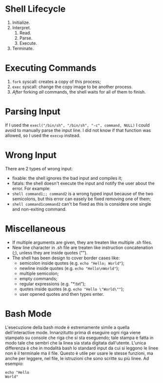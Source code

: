 # Shell Lifecycle
1. Initialize.
2. Interpret.
    1. Read.
    2. Parse.
    3. Execute.
3. Terminate.

# Executing Commands
1. `fork` syscall: creates a copy of this process;
2. `exec` syscall: change the copy image to be another process.
3. *After* forking *all* commands, the shell waits for all of them to finish.

# Parsing Input
If I used the `execl("/bin/sh", "/bin/sh", "-c", command, NULL)` I could avoid to manually parse the input line. I did not know if that function was allowed, so I used the `execvp` instead.

# Wrong Input
There are 2 types of wrong input:
- fixable: the shell ignores the bad input and compiles it;
- fatals: the shell doesn't execute the input and notify the user about the error.
For example:
- `shell command1;; command2` is a wrong typed input because of the two semicolons, but this error can easely be fixed removing one of them;
- `shell command1command2` can't be fixed as this is considere one single and non-exiting command.

# Miscellaneous
- If multiple arguments are given, they are treaten like multiple .sh files.
- New line character in .sh file are treaten like instruction concatenation (;), unless they are inside quotes ("").
- The shell has been design to cover border cases like:
    - semicolon inside quotes (e.g. `echo "Hello; World"`);
    - newline inside quotes (e.g. `echo "Hello\nWorld"`);
    - multiple semicolon;
    - empty commands;
    - regular expressions (e.g. "*.txt");
    - quotes inside quotes (e.g. `echo "Hello \"World\""`);
    - user opened quotes and then types enter.

# Bash Mode
L'esecuzione della bash mode è estremamente simile a quella dell'interactive mode. Innanzitutto prima di eseguire ogni riga viene stampato su console che riga che si sta eseguendo; tale stampa è fatta in modo tale che sembri che la linea sia stata digitata dall'utente. L'unica differenza è che in modalità bash lo standard input da cui si leggono le linee non è il terminale ma il file. Questo è utile per usare le stesse funzioni, ma anche per leggere, nel file, le istruzioni che sono scritte su più linee. Ad esempio:

```
echo "Hello
World"
```